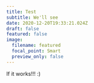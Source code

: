 ```yaml
---
title: Test
subtitle: We'll see
date: 2020-12-20T19:33:21.024Z
draft: false
featured: false
image:
  filename: featured
  focal_point: Smart
  preview_only: false
---
```

If it works!!! :)